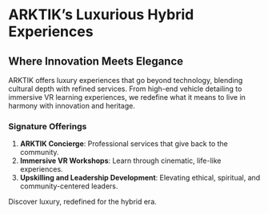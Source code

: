 # ARKTIK’s Luxurious Hybrid Experiences

## Where Innovation Meets Elegance
ARKTIK offers luxury experiences that go beyond technology, blending cultural depth with refined services. From high-end vehicle detailing to immersive VR learning experiences, we redefine what it means to live in harmony with innovation and heritage.

### Signature Offerings
1. **ARKTIK Concierge**: Professional services that give back to the community.
2. **Immersive VR Workshops**: Learn through cinematic, life-like experiences.
3. **Upskilling and Leadership Development**: Elevating ethical, spiritual, and community-centered leaders.

Discover luxury, redefined for the hybrid era.
